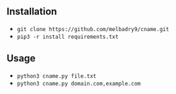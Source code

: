 ## Installation
- `git clone https://github.com/melbadry9/cname.git`
- `pip3 -r install requirements.txt`

## Usage
- `python3 cname.py file.txt`
- `python3 cname.py domain.com,example.com`
